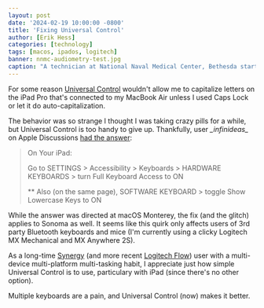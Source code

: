 ```yaml
---
layout: post
date: '2024-02-19 10:00:00 -0800'
title: 'Fixing Universal Control'
author: [Erik Hess]
categories: [technology]
tags: [macos, ipados, logitech]
banner: nnmc-audiometry-test.jpg 
caption: "A technician at National Naval Medical Center, Bethesda starts an audiometry test, 1977. [Navy Medicine Historical Files Collection](https://flic.kr/p/2hXfBRB)"
---
```


For some reason [Universal Control](https://support.apple.com/en-us/102459) wouldn't allow me to capitalize letters on the iPad Pro that's connected to my MacBook Air unless I used Caps Lock or let it do auto-capitalization. 

The behavior was so strange I thought I was taking crazy pills for a while, but Universal Control is too handy to give up. Thankfully, user _\_infinideas\__ on Apple Discussions [had the answer](https://discussions.apple.com/thread/253744159?sortBy=best):

> On Your iPad:
>
> Go to SETTINGS > Accessibility > Keyboards > HARDWARE KEYBOARDS > turn Full Keyboard Access to ON
>
> ** Also (on the same page), SOFTWARE KEYBOARD > toggle Show Lowercase Keys to ON

While the answer was directed at macOS Monterey, the fix (and the glitch) applies to Sonoma as well. It seems like this quirk only affects users of 3rd party Bluetooth keyboards and mice (I'm currently using a clicky Logitech MX Mechanical and MX Anywhere 2S).

As a long-time [Synergy](https://symless.com/synergy) (and more recent [Logitech Flow](https://www.logitech.com/en-us/software/features/flow.html)) user with a multi-device multi-platform multi-tasking habit, I appreciate just how simple Universal Control is to use, particulary with iPad (since there's no other option).

Multiple keyboards are a pain, and Universal Control (now) makes it better.